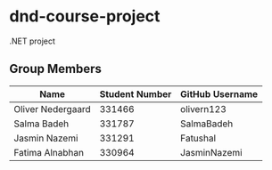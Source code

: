 # dnd-course-project
.NET project
## Group Members

| Name                | Student Number | GitHub Username   |
|---------------------|----------------|-------------------|
| Oliver Nedergaard      | 331466       | olivern123   |
| Salma Badeh            | 331787       | SalmaBadeh   |
| Jasmin Nazemi          | 331291       | Fatushal     | 
| Fatima Alnabhan        | 330964       | JasminNazemi |
